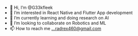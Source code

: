 - 👋 Hi, I’m @G33kfleek
- 👀 I’m interested in React Native and Flutter App development
- 🌱 I’m currently learning and doing research on AI
- 💞️ I’m looking to collaborate on Robotics and ML
- 📫 How to reach me ...radrex460@gmail.com

<!---
G33kfleek/G33kfleek is a ✨ special ✨ repository because its `README.md` (this file) appears on your GitHub profile.
You can click the Preview link to take a look at your changes.
--->
